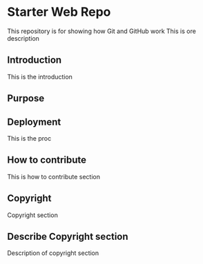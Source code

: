 # Starter Web Repo

This repository is for showing how Git and GitHub work
This is ore description

## Introduction
This is the introduction 

## Purpose

## Deployment
This is the proc

## How to contribute
This is how to contribute section

## Copyright
Copyright section 

## Describe Copyright section 
Description of copyright section 


